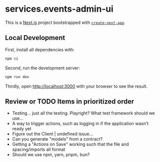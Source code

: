 # services.events-admin-ui

This is a [Next.js](https://nextjs.org) project bootstrapped with [`create-next-app`](https://nextjs.org/docs/app/api-reference/cli/create-next-app).

## Local Development

First, install all dependencies with:

```bash
npm ci
```

Second, run the development server:

```bash
npm run dev
```

Thirdly, open [http://localhost:3000](http://localhost:3000) with your browser to see the result.

## Review or TODO Items in prioritized order

- Testing... just all the testing. Playright? What test framework should we use...
- A way to trigger actions, such as logging in if the application wasn't ready yet
- Figure out the Client | undefined issue...
- Can you generate "models" from a contract?
- Getting a "Actions on Save" working such that the file and spacing/imports all format
- Should we use npm, yarn, pnpm, bun?
